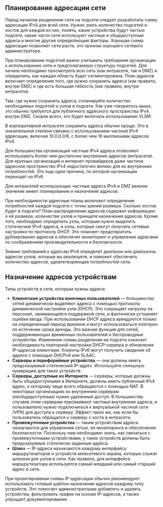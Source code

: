 <!-- verified: agorbachev 03.05.2022 -->

<!-- 11.9.1 -->
## Планирование адресации сети

Перед началом разделения сети на  подсети следует разработать схему адресации IPv4 для всей сети. Нужно знать количество подсетей и хостов для каждой из них, понять, какие устройства будут частью подсети, какие части сети используют частные и общедоступные адреса и многие другие определяющие факторы. Хорошая схема адресации позволяет сети расти, это признак хорошего сетевого администратора.

При планировании подсетей важно учитывать требования организации к использованию сети и предполагаемую структуру подсетей. Для начала необходимо просмотреть всю сеть (как интрасети, так и DMZ) и определить, как каждая область будет сегментирована. План адресов включает определение того, где нужно сохранить адреса (как правило, внутри DMZ) и где есть большая гибкость (как правило, внутри интрасети).

Там, где нужно сохранить адреса, спланируйте количество необходимых подсетей и узлов в подсети. Как уже говорилось выше, это обычно требуется для публичного адресного пространства IPv4 внутри DMZ. Скорее всего, это будет включать использование VLSM.

В корпоративной интрасети сохранить адреса обычно проще. Это в значительной степени связано с использованием частной IPv4 адресации, включая 10.0.0.0/8, с более чем 16 миллионами адресов IPv4.

Для большинства организаций частные IPv4 адреса позволяют использовать более чем достаточно внутренних адресов (интрасети). Для крупных организаций и интернет-провайдеров даже частное адресное пространство IPv4 недостаточно велико для их внутренних потребностей. Это еще одна причина, по которой организации переходят на IPv6.

Для интрасетей использующих частные адреса IPv4 и DMZ важное значение имеет планирование и назначение адресов.

При необходимости адресные планы включают определение потребностей каждой подсети с точки зрения размера. Сколько хостов будет в подсети? План распределения адресов содержит информацию о её размере, количестве узлов и принципе назначения адресов. Кроме того, необходимо определить узлы, которым нужно выделить статические IPv4-адреса, и узлы, которые смогут получать сетевые настройки по протоколу DHCP. Это поможет предотвратить дублирование адресов и обеспечит мониторинг и управление адресами по соображениям производительности и безопасности.

Знание требований к адресам IPv4 определит диапазон или диапазоны адресов узлов, которые вы реализуете, и поможет обеспечить количество адресов, удовлетворяющее потребностей сети.

<!-- 11.9.2 -->
## Назначение адресов устройствам

Типы устройств в сети, которым нужны адреса:

* **Клиентские устройства конечных пользователей** — большинство сетей динамически выделяют адреса с помощью протокола динамической настройки узла (DHCP). Это сокращает нагрузку на персонал, занимающийся поддержкой сети, и фактически устраняет ошибки ввода. При использовании DHCP адреса арендуются только на определенный период времени и могут использоваться повторно по истечении срока аренды. Это важная функция для сетей, поддерживающих временных пользователей и беспроводные устройства. Изменение схемы разделения на подсети означает необходимость повторной настройки DHCP-сервера и обновления IP-адресов клиентами. Клиенты IPv6 могут получить сведения об адресе с помощью DHCPv6 или SLAAC.
* **Серверы и периферийные устройства** — они должны иметь предсказуемый статический IP-адрес. Используйте сплошную нумерацию для таких устройств.
* **Серверы, доступные из Интернета** — серверы, которые должны быть общедоступными в Интернете, должны иметь публичный IPv4 адрес, к которому чаще всего обращаются с помощью NAT. В некоторых организациях ко внутренним серверам (необщедоступным) нужен удаленный доступ. В большинстве случаев этим серверам присваивают частные внутренние адреса, и пользователю нужно подключиться к виртуальной частной сети (VPN) для доступа к серверу. Эффект такое же, как если бы пользователь обращался к серверу с хоста в интрасети.
* **Промежуточные устройства** — таким устройствам адреса назначаются для управления сетью, ее мониторинга и обеспечения безопасности. Поскольку нам необходимо знать, как связаться с промежуточными устройствами, у таких устройств должны быть предсказуемые статически заданные адреса.
* **Шлюз** — IP-адреса назначаются каждому интерфейсу маршрутизаторов и устройств межсетевого экрана, которые служат шлюзом для узлов в сети. Как правило, для интерфейса маршрутизатора используется самый младший или самый старший адрес в сети.

При проектировании схемы IP-адресации обычно рекомендуют использовать готовый шаблон назначения адресов каждому типу устройств. Это помогает администраторам добавлять и удалять устройства, фильтровать трафик на основе IP-адресов, а также упрощает документирование.

<!-- 11.9.3 -->



